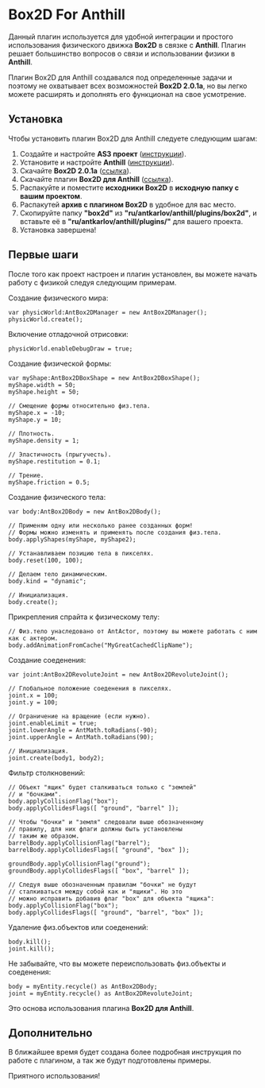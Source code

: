 # Box2D For Anthill

Данный плагин используется для удобной интеграции и простого использования физического движка **Box2D** в связке с **Anthill**. Плагин решает большинство вопросов о связи и использовании физики в **Anthill**.

Плагин Box2D для Anthill создавался под определенные задачи и поэтому не охватывает всех возможностей **Box2D 2.0.1a**, но вы легко можете расширять и дополнять его функционал на свое усмотрение.

## Установка

Чтобы установить плагин Box2D для Anthill следуете следующим шагам:

1. Создайте и настройте **AS3 проект** ([инструкции](http://anthill.ant-karlov.ru/wiki/guide:setup)).
2. Установите и настройте **Anthill** ([инструкции](http://anthill.ant-karlov.ru/wiki/guide:hello_world)).
3. Скачайте **Box2D 2.0.1a** ([ссылка](http://anthill.ant-karlov.ru/downloads/Box2D.zip)).
4. Скачайте плагин **Box2D для Anthill** ([ссылка](https://github.com/AntKarlov/Box2D-For-Anthill/archive/master.zip)).
5. Распакуйте и поместите **исходники Box2D** в **исходную папку с вашим проектом**.
6. Распакутей **архив с плагином Box2D** в удобное для вас место.
7. Скопируйте папку **"box2d"** из **"ru/antkarlov/anthill/plugins/box2d"**, и вставьте её в **"ru/antkarlov/anthill/plugins/"** для вашего проекта.
8. Установка завершена!

## Первые шаги

После того как проект настроен и плагин установлен, вы можете начать работу с физикой следуя следующим примерам.

Создание физического мира:

	var physicWorld:AntBox2DManager = new AntBox2DManager();
	physicWorld.create();

Включение отладочной отрисовки:

	physicWorld.enableDebugDraw = true;

Создание физической формы:

	var myShape:AntBox2DBoxShape = new AntBox2DBoxShape();
	myShape.width = 50;
	myShape.height = 50;

	// Смещение формы относительно физ.тела.
	myShape.x = -10;
	myShape.y = 10;

	// Плотность.
	myShape.density = 1;

	// Эластичность (прыгучесть).
	myShape.restitution = 0.1;

	// Трение.
	myShape.friction = 0.5;

Создание физического тела:

	var body:AntBox2DBody = new AntBox2DBody();

	// Применям одну или несколько ранее созданных форм! 
	// Формы можно изменять и применять после создания физ.тела.
	body.applyShapes(myShape, myShape2);

	// Устанавливаем позицию тела в пикселях.
	body.reset(100, 100);
	
	// Делаем тело динамическим.
	body.kind = "dynamic";
	
	// Инициализация.
	body.create();

Прикрепления спрайта к физическому телу:
	
	// Физ.тело унаследовано от AntActor, поэтому вы можете работать с ним как с актером.
	body.addAnimationFromCache("MyGreatCachedClipName");
	
Создание соеденения:

	var joint:AntBox2DRevoluteJoint = new AntBox2DRevoluteJoint();

	// Глобальное положение соеденения в пикселях.
	joint.x = 100;
	joint.y = 100;

	// Ограничение на вращение (если нужно).
	joint.enableLimit = true;
	joint.lowerAngle = AntMath.toRadians(-90);
	joint.upperAngle = AntMath.toRadians(90);

	// Инициализация.
	joint.create(body1, body2);

Фильтр столкновений:
	
	// Объект "ящик" будет сталкиваться только с "землей"
	// и "бочками".
	body.applyCollisionFlag("box");
	body.applyCollidesFlags([ "ground", "barrel" ]);
	
	// Чтобы "бочки" и "земля" следовали выше обозначенному
	// правилу, для них флаги должны быть установлены 
	// таким же образом.
	barrelBody.applyCollisionFlag("barrel");
	barrelBody.applyCollidesFlags([ "ground", "box" ]);

	groundBody.applyCollisionFlag("ground");
	groundBody.applyCollidesFlags([ "box", "barrel" ]);

	// Следуя выше обозначенным правилам "бочки" не будут
	// сталкиваться между собой как и "ящики". Но это
	// можно исправить добавив флаг "box" для объекта "ящика":
	body.applyCollisionFlag("box");
	body.applyCollidesFlags([ "ground", "barrel", "box" ]);

Удаление физ.объектов или соеденений:

	body.kill();
	joint.kill();

Не забывайте, что вы можете переиспользовать физ.объекты и соеденения:

	body = myEntity.recycle() as AntBox2DBody;
	joint = myEntity.recycle() as AntBox2DRevoluteJoint;

Это основа использования плагина **Box2D для Anthill**.

## Дополнительно

В ближайшее время будет создана более подробная инструкция по работе с плагином, а так же будут подготовлены примеры.

Приятного использования!

